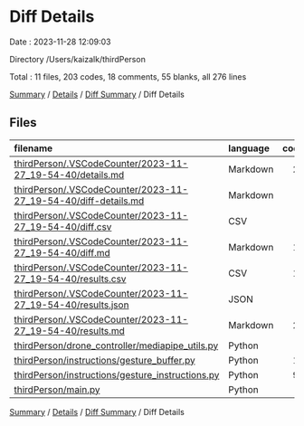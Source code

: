 # Diff Details

Date : 2023-11-28 12:09:03

Directory /Users/kaizalk/thirdPerson

Total : 11 files,  203 codes, 18 comments, 55 blanks, all 276 lines

[Summary](results.md) / [Details](details.md) / [Diff Summary](diff.md) / Diff Details

## Files
| filename | language | code | comment | blank | total |
| :--- | :--- | ---: | ---: | ---: | ---: |
| [thirdPerson/.VSCodeCounter/2023-11-27_19-54-40/details.md](/thirdPerson/.VSCodeCounter/2023-11-27_19-54-40/details.md) | Markdown | 21 | 0 | 6 | 27 |
| [thirdPerson/.VSCodeCounter/2023-11-27_19-54-40/diff-details.md](/thirdPerson/.VSCodeCounter/2023-11-27_19-54-40/diff-details.md) | Markdown | 9 | 0 | 6 | 15 |
| [thirdPerson/.VSCodeCounter/2023-11-27_19-54-40/diff.csv](/thirdPerson/.VSCodeCounter/2023-11-27_19-54-40/diff.csv) | CSV | 2 | 0 | 0 | 2 |
| [thirdPerson/.VSCodeCounter/2023-11-27_19-54-40/diff.md](/thirdPerson/.VSCodeCounter/2023-11-27_19-54-40/diff.md) | Markdown | 12 | 0 | 7 | 19 |
| [thirdPerson/.VSCodeCounter/2023-11-27_19-54-40/results.csv](/thirdPerson/.VSCodeCounter/2023-11-27_19-54-40/results.csv) | CSV | 14 | 0 | 0 | 14 |
| [thirdPerson/.VSCodeCounter/2023-11-27_19-54-40/results.json](/thirdPerson/.VSCodeCounter/2023-11-27_19-54-40/results.json) | JSON | 1 | 0 | 0 | 1 |
| [thirdPerson/.VSCodeCounter/2023-11-27_19-54-40/results.md](/thirdPerson/.VSCodeCounter/2023-11-27_19-54-40/results.md) | Markdown | 21 | 0 | 7 | 28 |
| [thirdPerson/drone_controller/mediapipe_utils.py](/thirdPerson/drone_controller/mediapipe_utils.py) | Python | 1 | 0 | 0 | 1 |
| [thirdPerson/instructions/gesture_buffer.py](/thirdPerson/instructions/gesture_buffer.py) | Python | 15 | 0 | 3 | 18 |
| [thirdPerson/instructions/gesture_instructions.py](/thirdPerson/instructions/gesture_instructions.py) | Python | 99 | 18 | 24 | 141 |
| [thirdPerson/main.py](/thirdPerson/main.py) | Python | 8 | 0 | 2 | 10 |

[Summary](results.md) / [Details](details.md) / [Diff Summary](diff.md) / Diff Details